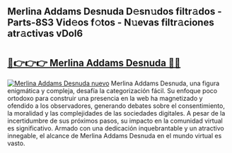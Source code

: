 ## Merlina Addams Desnuda D𝚎sn𝚞dos filtr𝚊dos - Parts-8S3 Vid𝚎os f𝚘tos - N𝚞evas filtr𝚊ciones atr𝚊ctivas vDol6

# <h2><a href="http://mbbvw0u.tromn.icu/?c=Merlina+Addams+Desnuda">🔗👉👉👉 Merlina Addams Desnuda 🔗🔗</a></h2>

[![Merlina Addams Desnuda nuevo](https://i.imgur.com/pEAQMta.gif)](http://mbbvw0u.tromn.icu/?c=Merlina+Addams+Desnuda)
Merlina Addams Desnuda, una figura enigmática y compleja, desafía la categorización fácil. Su enfoque poco ortodoxo para construir una presencia en la web ha magnetizado y ofendido a los observadores, generando debates sobre el consentimiento, la moralidad y las complejidades de las sociedades digitales. A pesar de la incertidumbre de sus próximos pasos, su impacto en la comunidad virtual es significativo. Armado con una dedicación inquebrantable y un atractivo innegable, el alcance de Merlina Addams Desnuda en el mundo virtual es vasto.
